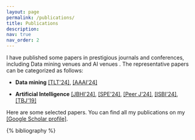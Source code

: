 ```yaml
---
layout: page
permalink: /publications/
title: Publications
description: 
nav: true
nav_order: 2
---
```


<!-- _pages/publications.md -->

I have published some papers in prestigious journals and conferences, including Data mining venues and AI venues . The representative papers can be categorized as follows:

- **Data mining**
  [[TLT'24]](https://ieeexplore.ieee.org/abstract/document/10540300),
  [[AAAI'24]](https://ojs.aaai.org/index.php/AAAI/article/view/30536)

- **Artificial Intelligence**
  [[JBHI'24]](https://ieeexplore.ieee.org/abstract/document/10777005),
  [[SPE'24]](https://onlinelibrary.wiley.com/doi/abs/10.1002/spe.3372),
  [[Peer J'24]](https://peerj.com/articles/cs-2377/),
  [[ISBI'24]](https://ieeexplore.ieee.org/abstract/document/10635255/),
  [[TBJ'19]](https://www.sciencedirect.com/science/article/abs/pii/S0022519319300529)


Here are some selected papers. You can find all my publications on my [[Google Scholar profile]](https://scholar.google.com.hk/citations?user=LOX_l3UAAAAJ&hl=zh-CN).



<!-- Bibsearch Feature -->

<!-- {% include bib_search.liquid %} -->

<div class="publications">

{% bibliography %}

</div>
